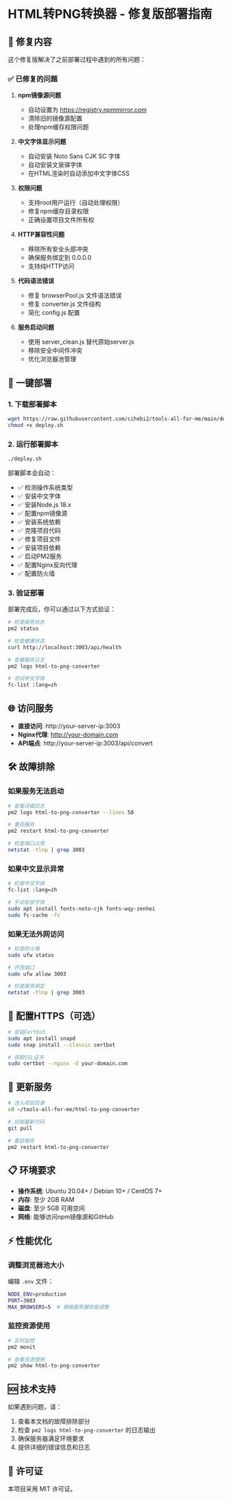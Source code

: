 # HTML转PNG转换器 - 修复版部署指南

## 🔧 修复内容

这个修复版解决了之前部署过程中遇到的所有问题：

### ✅ 已修复的问题

1. **npm镜像源问题**
   - 自动设置为 https://registry.npmmirror.com
   - 清除旧的镜像源配置
   - 处理npm缓存权限问题

2. **中文字体显示问题**
   - 自动安装 Noto Sans CJK SC 字体
   - 自动安装文泉驿字体
   - 在HTML渲染时自动添加中文字体CSS

3. **权限问题**
   - 支持root用户运行（自动处理权限）
   - 修复npm缓存目录权限
   - 正确设置项目文件所有权

4. **HTTP兼容性问题**
   - 移除所有安全头部冲突
   - 确保服务绑定到 0.0.0.0
   - 支持纯HTTP访问

5. **代码语法错误**
   - 修复 browserPool.js 文件语法错误
   - 修复 converter.js 文件结构
   - 简化 config.js 配置

6. **服务启动问题**
   - 使用 server_clean.js 替代原始server.js
   - 移除安全中间件冲突
   - 优化浏览器池管理

## 🚀 一键部署

### 1. 下载部署脚本

```bash
wget https://raw.githubusercontent.com/cihebi2/tools-all-for-me/main/deploy.sh
chmod +x deploy.sh
```

### 2. 运行部署脚本

```bash
./deploy.sh
```

部署脚本会自动：
- ✅ 检测操作系统类型
- ✅ 安装中文字体
- ✅ 安装Node.js 18.x
- ✅ 配置npm镜像源
- ✅ 安装系统依赖
- ✅ 克隆项目代码
- ✅ 修复项目文件
- ✅ 安装项目依赖
- ✅ 启动PM2服务
- ✅ 配置Nginx反向代理
- ✅ 配置防火墙

### 3. 验证部署

部署完成后，你可以通过以下方式验证：

```bash
# 检查服务状态
pm2 status

# 检查健康状态
curl http://localhost:3003/api/health

# 查看服务日志
pm2 logs html-to-png-converter

# 测试中文字体
fc-list :lang=zh
```

## 🌐 访问服务

- **直接访问**: http://your-server-ip:3003
- **Nginx代理**: http://your-domain.com
- **API端点**: http://your-server-ip:3003/api/convert

## 🛠 故障排除

### 如果服务无法启动

```bash
# 查看详细日志
pm2 logs html-to-png-converter --lines 50

# 重启服务
pm2 restart html-to-png-converter

# 检查端口占用
netstat -tlnp | grep 3003
```

### 如果中文显示异常

```bash
# 检查中文字体
fc-list :lang=zh

# 手动安装字体
sudo apt install fonts-noto-cjk fonts-wqy-zenhei
sudo fc-cache -fv
```

### 如果无法外网访问

```bash
# 检查防火墙
sudo ufw status

# 开放端口
sudo ufw allow 3003

# 检查服务绑定
netstat -tlnp | grep 3003
```

## 📝 配置HTTPS（可选）

```bash
# 安装Certbot
sudo apt install snapd
sudo snap install --classic certbot

# 获取SSL证书
sudo certbot --nginx -d your-domain.com
```

## 🔄 更新服务

```bash
# 进入项目目录
cd ~/tools-all-for-me/html-to-png-converter

# 拉取最新代码
git pull

# 重启服务
pm2 restart html-to-png-converter
```

## 📋 环境要求

- **操作系统**: Ubuntu 20.04+ / Debian 10+ / CentOS 7+
- **内存**: 至少 2GB RAM
- **磁盘**: 至少 5GB 可用空间
- **网络**: 能够访问npm镜像源和GitHub

## ⚡ 性能优化

### 调整浏览器池大小

编辑 `.env` 文件：

```bash
NODE_ENV=production
PORT=3003
MAX_BROWSERS=5  # 根据服务器性能调整
```

### 监控资源使用

```bash
# 实时监控
pm2 monit

# 查看资源使用
pm2 show html-to-png-converter
```

## 🆘 技术支持

如果遇到问题，请：

1. 查看本文档的故障排除部分
2. 检查 `pm2 logs html-to-png-converter` 的日志输出
3. 确保服务器满足环境要求
4. 提供详细的错误信息和日志

## 📄 许可证

本项目采用 MIT 许可证。
